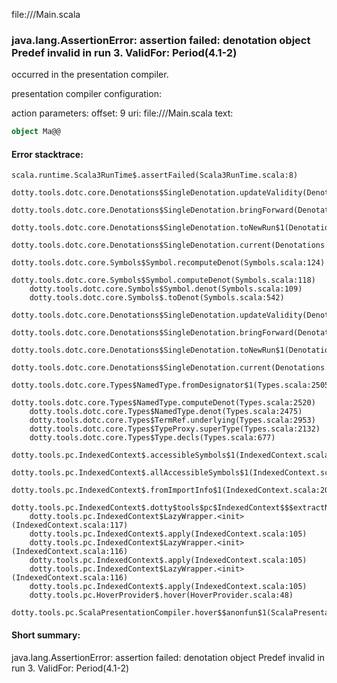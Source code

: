 file://<WORKSPACE>/Main.scala
### java.lang.AssertionError: assertion failed: denotation object Predef invalid in run 3. ValidFor: Period(4.1-2)

occurred in the presentation compiler.

presentation compiler configuration:


action parameters:
offset: 9
uri: file://<WORKSPACE>/Main.scala
text:
```scala
object Ma@@

```



#### Error stacktrace:

```
scala.runtime.Scala3RunTime$.assertFailed(Scala3RunTime.scala:8)
	dotty.tools.dotc.core.Denotations$SingleDenotation.updateValidity(Denotations.scala:723)
	dotty.tools.dotc.core.Denotations$SingleDenotation.bringForward(Denotations.scala:748)
	dotty.tools.dotc.core.Denotations$SingleDenotation.toNewRun$1(Denotations.scala:805)
	dotty.tools.dotc.core.Denotations$SingleDenotation.current(Denotations.scala:876)
	dotty.tools.dotc.core.Symbols$Symbol.recomputeDenot(Symbols.scala:124)
	dotty.tools.dotc.core.Symbols$Symbol.computeDenot(Symbols.scala:118)
	dotty.tools.dotc.core.Symbols$Symbol.denot(Symbols.scala:109)
	dotty.tools.dotc.core.Symbols$.toDenot(Symbols.scala:542)
	dotty.tools.dotc.core.Denotations$SingleDenotation.updateValidity(Denotations.scala:722)
	dotty.tools.dotc.core.Denotations$SingleDenotation.bringForward(Denotations.scala:748)
	dotty.tools.dotc.core.Denotations$SingleDenotation.toNewRun$1(Denotations.scala:805)
	dotty.tools.dotc.core.Denotations$SingleDenotation.current(Denotations.scala:876)
	dotty.tools.dotc.core.Types$NamedType.fromDesignator$1(Types.scala:2505)
	dotty.tools.dotc.core.Types$NamedType.computeDenot(Types.scala:2520)
	dotty.tools.dotc.core.Types$NamedType.denot(Types.scala:2475)
	dotty.tools.dotc.core.Types$TermRef.underlying(Types.scala:2953)
	dotty.tools.dotc.core.Types$TypeProxy.superType(Types.scala:2132)
	dotty.tools.dotc.core.Types$Type.decls(Types.scala:677)
	dotty.tools.pc.IndexedContext$.accessibleSymbols$1(IndexedContext.scala:167)
	dotty.tools.pc.IndexedContext$.allAccessibleSymbols$1(IndexedContext.scala:184)
	dotty.tools.pc.IndexedContext$.fromImportInfo$1(IndexedContext.scala:209)
	dotty.tools.pc.IndexedContext$.dotty$tools$pc$IndexedContext$$$extractNames(IndexedContext.scala:226)
	dotty.tools.pc.IndexedContext$LazyWrapper.<init>(IndexedContext.scala:117)
	dotty.tools.pc.IndexedContext$.apply(IndexedContext.scala:105)
	dotty.tools.pc.IndexedContext$LazyWrapper.<init>(IndexedContext.scala:116)
	dotty.tools.pc.IndexedContext$.apply(IndexedContext.scala:105)
	dotty.tools.pc.IndexedContext$LazyWrapper.<init>(IndexedContext.scala:116)
	dotty.tools.pc.IndexedContext$.apply(IndexedContext.scala:105)
	dotty.tools.pc.HoverProvider$.hover(HoverProvider.scala:48)
	dotty.tools.pc.ScalaPresentationCompiler.hover$$anonfun$1(ScalaPresentationCompiler.scala:363)
```
#### Short summary: 

java.lang.AssertionError: assertion failed: denotation object Predef invalid in run 3. ValidFor: Period(4.1-2)